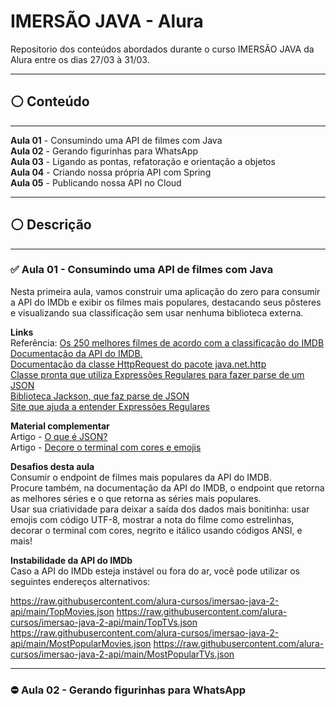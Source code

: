 # IMERSÃO JAVA - Alura

Repositorio dos conteúdos abordados durante o curso IMERSÃO JAVA da Alura entre os dias 27/03 à 31/03.

***

## ⚪ Conteúdo

***

**Aula 01** - Consumindo uma API de filmes com Java  
**Aula 02** - Gerando figurinhas para WhatsApp  
**Aula 03** - Ligando as pontas, refatoração e orientação a objetos  
**Aula 04** - Criando nossa própria API com Spring  
**Aula 05** - Publicando nossa API no Cloud  

***

## ⚪ Descrição

***

### ✅ **Aula 01 - Consumindo uma API de filmes com Java**

Nesta primeira aula, vamos construir uma aplicação do zero para consumir a API do IMDb e exibir os filmes mais populares, destacando seus pôsteres e visualizando sua classificação sem usar nenhuma biblioteca externa.

**Links**  
Referência: [Os 250 melhores filmes de acordo com a classificação do IMDB](https://www.imdb.com/chart/top/)  
[Documentação da API do IMDB.](https://imdb-api.com/api)  
[Documentação da classe HttpRequest do pacote java.net.http](https://docs.oracle.com/en/java/javase/17/docs/api/java.net.http/java/net/http/HttpRequest.html)  
[Classe pronta que utiliza Expressões Regulares para fazer parse de um JSON](https://gist.github.com/alexandreaquiles/cf337d3bcb59dd790ed2b08a0a4db7a3)  
[Biblioteca Jackson, que faz parse de JSON](https://github.com/FasterXML/jackson)  
[Site que ajuda a entender Expressões Regulares](https://regex101.com/)  

**Material complementar**  
Artigo - [O que é JSON?](https://www.alura.com.br/artigos/o-que-e-json)  
Artigo - [Decore o terminal com cores e emojis](https://www.alura.com.br/artigos/decorando-terminal-cores-emojis)

**Desafios desta aula**  
Consumir o endpoint de filmes mais populares da API do IMDB.  
Procure também, na documentação da API do IMDB, o endpoint que retorna as melhores séries e o que retorna as séries mais populares.  
Usar sua criatividade para deixar a saída dos dados mais bonitinha: usar emojis com código UTF-8, mostrar a nota do filme como estrelinhas, decorar o terminal com cores, negrito e itálico usando códigos ANSI, e mais!  

**Instabilidade da API do IMDb**  
Caso a API do IMDb esteja instável ou fora do ar, você pode utilizar os seguintes endereços alternativos:

<https://raw.githubusercontent.com/alura-cursos/imersao-java-2-api/main/TopMovies.json>
<https://raw.githubusercontent.com/alura-cursos/imersao-java-2-api/main/TopTVs.json>
<https://raw.githubusercontent.com/alura-cursos/imersao-java-2-api/main/MostPopularMovies.json>
<https://raw.githubusercontent.com/alura-cursos/imersao-java-2-api/main/MostPopularTVs.json>

***

### ⛔ Aula 02 - Gerando figurinhas para WhatsApp
